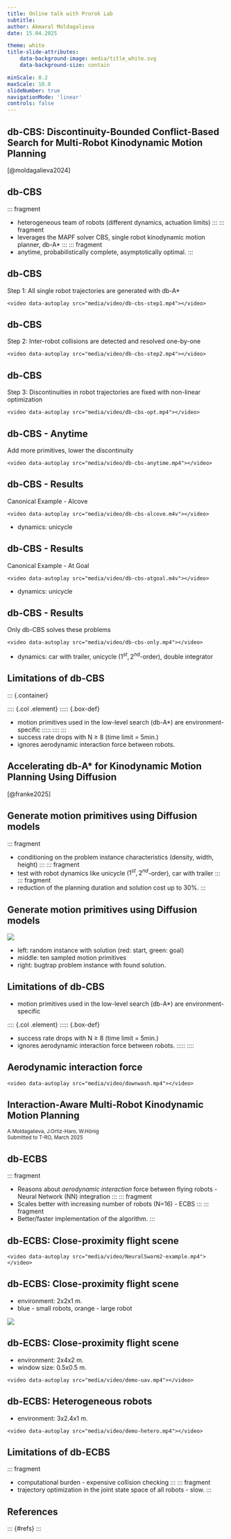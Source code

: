 ```yaml
---
title: Online talk with Prorok Lab
subtitle: 
author: Akmaral Moldagalieva
date: 15.04.2025

theme: white
title-slide-attributes:
    data-background-image: media/title_white.svg
    data-background-size: contain

minScale: 0.2
maxScale: 10.0
slideNumber: true
navigationMode: 'linear'
controls: false
---
```




## db-CBS: Discontinuity-Bounded Conflict-Based Search for Multi-Robot Kinodynamic Motion Planning

[@moldagalieva2024]

## db-CBS
::: fragment
- heterogeneous team of robots (different dynamics, actuation limits)
:::
::: fragment
- leverages the MAPF solver CBS, single robot kinodynamic motion planner, db-A*
:::
::: fragment
- anytime, probabilistically complete, asymptotically optimal.
:::


## db-CBS

Step 1: All single robot trajectories are generated with db-A*

```{=html}
<video data-autoplay src="media/video/db-cbs-step1.mp4"></video>
```

## db-CBS 

Step 2: Inter-robot collisions are detected and resolved one-by-one

```{=html}
<video data-autoplay src="media/video/db-cbs-step2.mp4"></video>
```

## db-CBS 

Step 3: Discontinuities in robot trajectories are fixed with non-linear optimization

```{=html}
<video data-autoplay src="media/video/db-cbs-opt.mp4"></video>
```

## db-CBS - Anytime

Add more primitives, lower the discontinuity

```{=html}
<video data-autoplay src="media/video/db-cbs-anytime.mp4"></video>
```

## db-CBS - Results

Canonical Example - Alcove

```{=html}
<video data-autoplay src="media/video/db-cbs-alcove.m4v"></video>
```
- dynamics: unicycle

## db-CBS - Results

Canonical Example - At Goal

```{=html}
<video data-autoplay src="media/video/db-cbs-atgoal.m4v"></video>
```

- dynamics: unicycle

<!-- ## db-CBS - Results

Heterogeneous robots

```{=html}
<video data-autoplay src="media/video/db-cbs-scalability.m4v"></video>
``` -->

## db-CBS - Results

Only db-CBS solves these problems

```{=html}
<video data-autoplay src="media/video/db-cbs-only.mp4"></video>
```
- dynamics: car with trailer, unicycle ($1^{st}, 2^{nd}$-order), double integrator

## Limitations of db-CBS

::: {.container}

:::: {.col .element}
::::: {.box-def}
 - motion primitives used in the low-level search (db-A*) are environment-specific
:::::
::::
:::
- success rate drops with N $\geq$ 8 (time limit = 5min.)
- ignores aerodynamic interaction force between robots.



## Accelerating db-A* for Kinodynamic Motion Planning Using Diffusion
[@franke2025]<br>
<!-- <small>Submitted to IROS 2025</small> -->

## Generate motion primitives using Diffusion models

::: fragment
- conditioning on the problem instance characteristics (density, width, height)
:::
::: fragment
- test with robot dynamics like unicycle ($1^{st}, 2^{nd}$-order), car with trailer
:::
::: fragment
- reduction of the planning duration and solution cost up to $30\%$.
:::

## Generate motion primitives using Diffusion models

![](media/image/diffusion.png)


- left: random instance with solution (red: start, green: goal)
- middle: ten sampled motion primitives
- right: bugtrap problem instance with found solution.

## Limitations of db-CBS

 - motion primitives used in the low-level search (db-A*) are environment-specific

:::: {.col .element}
::::: {.box-def}
 - success rate drops with N $\geq$ 8 (time limit = 5min.)
 - ignores aerodynamic interaction force between robots.
:::::
::::


## Aerodynamic interaction force

```{=html}
<video data-autoplay src="media/video/downwash.mp4"></video>
```

## Interaction-Aware Multi-Robot Kinodynamic Motion Planning
<small>A.Moldagalieva, J.Ortiz-Haro, W.Hönig</small><br>
<small>Submitted to T-RO, March 2025</small>

## db-ECBS
<!-- (Submitted to T-RO) -->

::: fragment
- Reasons about *aerodynamic interaction* force between flying robots - Neural Network (NN) integration
:::
::: fragment
- Scales better with increasing number of robots (N=16) - ECBS
:::
::: fragment
- Better/faster implementation of the algorithm.
::: 


## db-ECBS: Close-proximity flight scene

<!-- - baseline: planner from NeuralSwarm2 - fails -->
```{=html}
<video data-autoplay src="media/video/NeuralSwarm2-example.mp4"></video>
```
## db-ECBS: Close-proximity flight scene

- environment: 2x2x1 m.
- blue - small robots, orange - large robot
<!-- - Time for the first solution = 0.30s. -->

![](media/image/dbecbs-swap3.png)

## db-ECBS: Close-proximity flight scene

- environment: 2x4x2 m.
- window size: 0.5x0.5 m.
<!-- - baseline: db-ECBS with conservative ellipsoid shape - 4/10 success rate -->

```{=html}
<video data-autoplay src="media/video/demo-uav.mp4"></video>
```

## db-ECBS: Heterogeneous robots

- environment: 3x2.4x1 m.

```{=html}
<video data-autoplay src="media/video/demo-hetero.mp4"></video>
```

## Limitations of db-ECBS

::: fragment
- computational burden - expensive collision checking
:::
::: fragment
- trajectory optimization in the joint state space of all robots - slow.
:::

## References

::: {#refs}
:::

<!-- # Perception for Downwash prediction

## Use free yaw-angle rotation

```{=html}
<video data-autoplay src="media/video/cvmrs-motivation.mp4"></video>
``` -->
